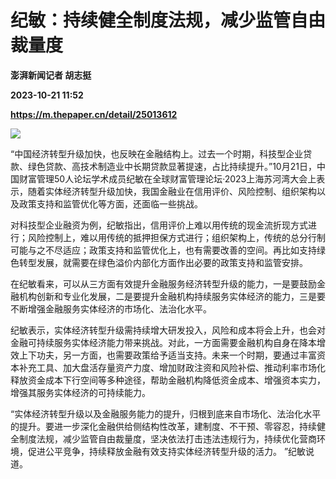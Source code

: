# 纪敏：持续健全制度法规，减少监管自由裁量度
**澎湃新闻记者 胡志挺**

**2023-10-21 11:52**

**https://m.thepaper.cn/detail/25013612**

![](https://imagecloud.thepaper.cn/thepaper/image/275/70/952.jpg)

“中国经济转型升级加快，也反映在金融结构上。过去一个时期，科技型企业贷款、绿色贷款、高技术制造业中长期贷款显著提速，占比持续提升。”10月21日，中国财富管理50人论坛学术成员纪敏在全球财富管理论坛·2023上海苏河湾大会上表示，随着实体经济转型升级加快，我国金融业在信用评价、风险控制、组织架构以及政策支持和监管优化等方面，还面临一些挑战。

对科技型企业融资为例，纪敏指出，信用评价上难以用传统的现金流折现方式进行；风险控制上，难以用传统的抵押担保方式进行；组织架构上，传统的总分行制可能与之不尽适应；政策支持和监管优化上，也有需要改善的空间。再比如支持绿色转型发展，就需要在绿色溢价内部化方面作出必要的政策支持和监管安排。

在纪敏看来，可以从三方面有效提升金融服务经济转型升级的能力，一是要鼓励金融机构创新和专业化发展，二是要提升金融机构持续服务实体经济的能力，三是要不断增强金融服务实体经济的市场化、法治化水平。

纪敏表示，实体经济转型升级需持续增大研发投入，风险和成本将会上升，也会对金融可持续服务实体经济能力带来挑战。对此，一方面需要金融机构自身在降本增效上下功夫，另一方面，也需要政策给予适当支持。未来一个时期，要通过丰富资本补充工具、加大盘活存量资产力度、增加财政注资和风险补偿、推动利率市场化释放资金成本下行空间等多种途径，帮助金融机构降低资金成本、增强资本实力，增强其服务实体经济的可持续能力。

“实体经济转型升级以及金融服务能力的提升，归根到底来自市场化、法治化水平的提升。要进一步深化金融供给侧结构性改革，建制度、不干预、零容忍，持续健全制度法规，减少监管自由裁量度，坚决依法打击违法违规行为，持续优化营商环境，促进公平竞争，持续释放金融有效支持实体经济转型升级的活力。 ”纪敏说道。